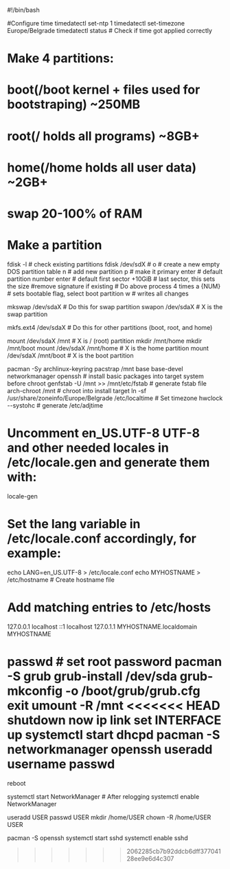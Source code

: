 #!/bin/bash

#Configure time
timedatectl set-ntp 1
timedatectl set-timezone Europe/Belgrade
timedatectl status	# Check if time got applied correctly

# Make 4 partitions:
# boot(/boot kernel + files used for bootstraping)	~250MB
# root(/ holds all programs)				~8GB+
# home(/home holds all user data)			~2GB+
# swap							20-100% of RAM

# Make a partition
fdisk -l	# check existing partitions
fdisk /dev/sdX	#
	o 	# create a new empty DOS partition table
	n	# add new partition
	p	# make it primary
	enter	# default partition number
	enter 	# default first sector
	+10GiB	# last sector, this sets the size
	#remove signature if existing
	# Do above process 4 times
	a {NUM}	# sets bootable flag, select boot partition
	w 	# writes all changes 

mkswap /dev/sdaX 	# Do this for swap partition
swapon /dev/sdaX	# X is the swap partition

mkfs.ext4 /dev/sdaX	# Do this for other partitions (boot, root, and home)

mount /dev/sdaX /mnt		# X is / (root) partition
mkdir /mnt/home
mkdir /mnt/boot
mount /dev/sdaX /mnt/home	# X is the home partition
mount /dev/sdaX /mnt/boot	# X is the boot partition

pacman -Sy archlinux-keyring
pacstrap /mnt base base-devel networkmanager openssh	# install basic packages into target system before chroot
genfstab -U /mnt >> /mnt/etc/fstab	# generate fstab file
arch-chroot /mnt		# chroot into install target
ln -sf /usr/share/zoneinfo/Europe/Belgrade /etc/localtime	# Set timezone
hwclock --systohc		# generate /etc/adjtime
# Uncomment en_US.UTF-8 UTF-8 and other needed locales in /etc/locale.gen and generate them with: 
locale-gen
# Set the lang variable in /etc/locale.conf accordingly, for example:
echo LANG=en_US.UTF-8 > /etc/locale.conf
echo MYHOSTNAME > /etc/hostname	# Create hostname file
# Add matching entries to /etc/hosts
127.0.0.1	localhost
::1		localhost
127.0.1.1	MYHOSTNAME.localdomain MYHOSTNAME

passwd		# set root password
pacman -S grub
grub-install /dev/sda
grub-mkconfig -o /boot/grub/grub.cfg
exit
umount -R /mnt
<<<<<<< HEAD
shutdown now
ip link set INTERFACE up
systemctl start dhcpd
pacman -S networkmanager openssh
useradd username
passwd
=======
reboot

systemctl start NetworkManager # After relogging
systemctl enable NetworkManager 

useradd USER
passwd USER
mkdir /home/USER
chown -R /home/USER USER

pacman -S openssh
systemctl start sshd
systemctl enable sshd 


>>>>>>> 2062285cb7b92ddcb6dff37704128ee9e6d4c307


